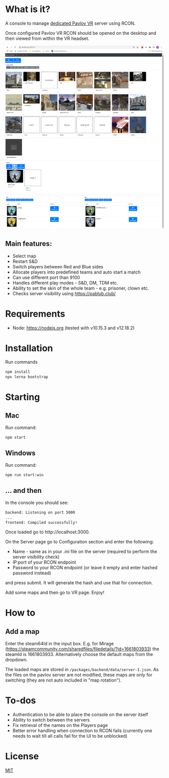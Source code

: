 # What is it?

A console to manage [dedicated Pavlov VR](http://wiki.pavlov-vr.com/index.php?title=Dedicated_server) server using RCON.

Once configured Pavlov VR RCON should be opened on the desktop and then viewed from within the VR headset.

<img src="./VR screen.png">

## Main features:

- Select map
- Restart S&D
- Switch players between Red and Blue sides
- Allocate players into predefined teams and auto start a match
- Can use different port than 9100
- Handles different play modes - S&D, DM, TDM etc.
- Ability to set the skin of the whole team - e.g. prisoner, clown etc.
- Checks server visibility using https://pablub.club/

# Requirements

- Node: https://nodejs.org (tested with v10.15.3 and v12.18.2)

# Installation

Run commands
````
npm install
npx lerna bootstrap
````

# Starting
## Mac
Run command:
````
npm start
````

## Windows
Run command:
````
npm run start:win
````

## ... and then

In the console you should see:
````
backend: Listening on port 5000
...
frontend: Compiled successfully!
````

Once loaded go to http://localhost:3000.

On the Server page go to Configuration section and enter the following:

- Name - same as in your .ini file on the server (required to perform the server visibility check)
- IP:port of your RCON endpoint
- Password to your RCON endpoint (or leave it empty and enter hashed password instead)

and press submit. It will generate the hash and use that for connection.

Add some maps and then go to VR page. Enjoy!



# How to

## Add a map

Enter the steam64Id in the input box. E.g. for Mirage (https://steamcommunity.com/sharedfiles/filedetails/?id=1661803933) the steamId is 1661803933. Alternatively choose the default maps from the dropdown.

The loaded maps are stored in `/packages/backend/data/server-1.json`. As the files on the pavlov server are not modified, these maps are only for switching (they are not auto included in "map rotation").

# To-dos

- Authentication to be able to place the console on the server itself
- Ability to switch between the servers
- Fix retrieval of the names on the Players page
- Better error handling when connection to RCON fails (currently one needs to wait till all calls fail for the UI to be unblocked)

# License

[MIT](LICENSE)

